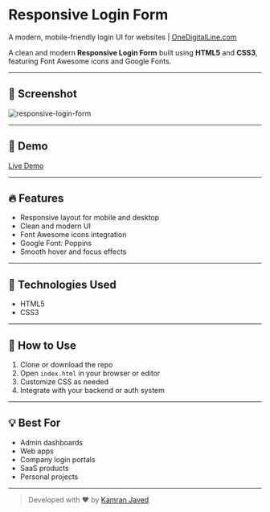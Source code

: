 # Responsive Login Form
A modern, mobile-friendly login UI for websites | [OneDigitalLine.com](https://onedigitalline.com)

A clean and modern **Responsive Login Form** built using **HTML5** and **CSS3**, featuring Font Awesome icons and Google Fonts.

---
## 📸 Screenshot
![responsive-login-form](https://github.com/user-attachments/assets/8f71cb29-a2b2-450d-aca0-2598ff5764fc)

---

## 🚀 Demo
[Live Demo](https://projects.kamranjaved.online/responsive-login-form)

---

## 🔥 Features
- Responsive layout for mobile and desktop
- Clean and modern UI
- Font Awesome icons integration
- Google Font: Poppins
- Smooth hover and focus effects

---

## 🧰 Technologies Used
- HTML5
- CSS3

---

## 📂 How to Use
1. Clone or download the repo
2. Open `index.html` in your browser or editor
3. Customize CSS as needed
4. Integrate with your backend or auth system

---

## 💡 Best For
- Admin dashboards
- Web apps
- Company login portals
- SaaS products
- Personal projects

---

> Developed with ❤️ by [Kamran Javed](https://kamranjaved.online)
